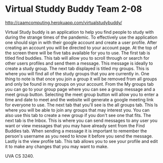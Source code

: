 # Virtual Studdy Buddy Team 2-08
http://caamcomputing.herokuapp.com/virtualstudybuddy/

Virtual Study buddy is an application to help you find people to study with during the strange times of the pandemic. 
To effectively use the application one should sign in with their google account and create a user profile. After creating
an account you will be directed to your account page. At the top of the screen there will be five tabs available for you 
to use. The first tab is titled find buddies. This tab will allow you to scroll through or search for other users profiles 
and send them a message. This message is ideally to create a study group. The next tab displayed is titled my groups. This 
is where you will find all of the study groups that you are currently in. One thing to note is that once you join a group
it will be removed from all groups and only be found in my groups on your account. From the My groups tab you can go to your
group page where you can see a group message and a meet group button. Selecting the meet group button will allow you to enter
a time and date to meet and the website will generate a google meeting link for everyone to use. The next tab that you'll see
is the all groups tab. This Is where you will be able to join any groups that may interest you. You can also use this tab to 
create a new group if you don't see one that fits. The next tab is the Inbox. This is where you can send messages to any user you
want or view messages that you may have already sent from the Find Buddies tab. When sending a message it is important to remember 
the person's username as you need to know it before you send the message. Lastly is the view profile tab. This tab allows you to see
your profile and edit it to make any changes that you may want to make. 

UVA CS 3240.
